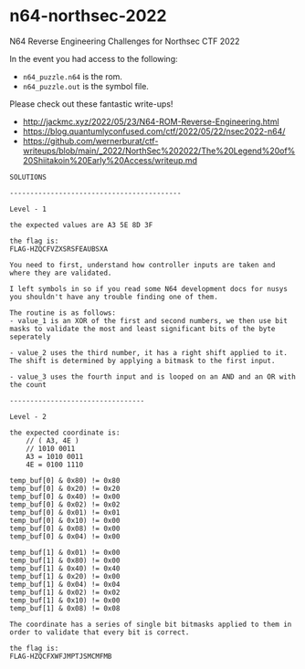 # n64-northsec-2022
N64 Reverse Engineering Challenges for Northsec CTF 2022

In the event you had access to the following:
- `n64_puzzle.n64` is the rom.
- `n64_puzzle.out` is the symbol file.

Please check out these fantastic write-ups!
- http://jackmc.xyz/2022/05/23/N64-ROM-Reverse-Engineering.html
- https://blog.quantumlyconfused.com/ctf/2022/05/22/nsec2022-n64/
- https://github.com/wernerburat/ctf-writeups/blob/main/_2022/NorthSec%202022/The%20Legend%20of%20Shiitakoin%20Early%20Access/writeup.md


```
SOLUTIONS

------------------------------------------

Level - 1

the expected values are A3 5E 8D 3F

the flag is:
FLAG-HZQCFVZXSRSFEAUBSXA

You need to first, understand how controller inputs are taken and where they are validated.

I left symbols in so if you read some N64 development docs for nusys you shouldn't have any trouble finding one of them.

The routine is as follows:
- value_1 is an XOR of the first and second numbers, we then use bit masks to validate the most and least significant bits of the byte seperately

- value_2 uses the third number, it has a right shift applied to it. The shift is determined by applying a bitmask to the first input.

- value_3 uses the fourth input and is looped on an AND and an OR with the count

---------------------------------

Level - 2

the expected coordinate is:
    // ( A3, 4E )
    // 1010 0011
    A3 = 1010 0011
    4E = 0100 1110

temp_buf[0] & 0x80) != 0x80
temp_buf[0] & 0x20) != 0x20
temp_buf[0] & 0x40) != 0x00
temp_buf[0] & 0x02) != 0x02
temp_buf[0] & 0x01) != 0x01
temp_buf[0] & 0x10) != 0x00
temp_buf[0] & 0x08) != 0x00
temp_buf[0] & 0x04) != 0x00

temp_buf[1] & 0x01) != 0x00
temp_buf[1] & 0x80) != 0x00
temp_buf[1] & 0x40) != 0x40
temp_buf[1] & 0x20) != 0x00
temp_buf[1] & 0x04) != 0x04
temp_buf[1] & 0x02) != 0x02
temp_buf[1] & 0x10) != 0x00
temp_buf[1] & 0x08) != 0x08

The coordinate has a series of single bit bitmasks applied to them in order to validate that every bit is correct.

the flag is:
FLAG-HZQCFXWFJMPTJSMCMFMB
```
